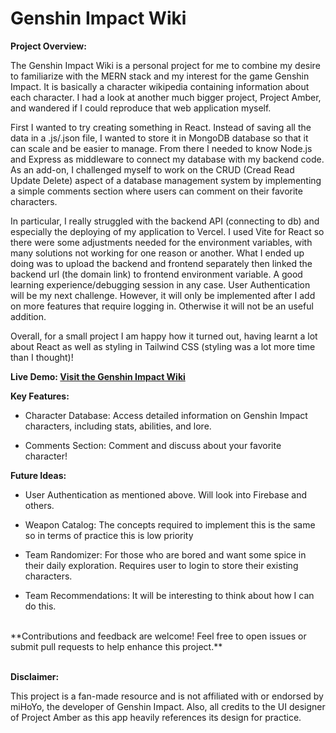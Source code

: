 **Genshin Impact Wiki**
===================

**Project Overview:**

The Genshin Impact Wiki is a personal project for me to combine my desire to familiarize with the MERN stack and my interest for the game Genshin Impact. It is basically a character wikipedia containing information about each character. I had a look at another much bigger project, Project Amber, and wandered if I could reproduce that web application myself. 

First I wanted to try creating something in React. Instead of saving all the data in a .js/.json file, I wanted to store it in MongoDB database so that it can scale and be easier to manage. From there I needed to know Node.js and Express as middleware to connect my database with my backend code. As an add-on, I challenged myself to work on the CRUD (Cread Read Update Delete) aspect of a database management system by implementing a simple comments section where users can comment on their favorite characters. 

In particular, I really struggled with the backend API (connecting to db) and especially the deploying of my application to Vercel. I used Vite for React so there were some adjustments needed for the environment variables, with many solutions not working for one reason or another. What I ended up doing was to upload the backend and frontend separately then linked the backend url (the domain link) to frontend environment variable. A good learning experience/debugging session in any case. User Authentication will be my next challenge. However, it will only be implemented after I add on more features that require logging in. Otherwise it will not be an useful addition.

Overall, for a small project I am happy how it turned out, having learnt a lot about React as well as styling in Tailwind CSS (styling was a lot more time than I thought)!


**Live Demo: [Visit the Genshin Impact Wiki](https://genshin-wiki-v1.vercel.app/)**


**Key Features:**

-   Character Database: Access detailed information on Genshin Impact characters, including stats, abilities, and lore.

-   Comments Section: Comment and discuss about your favorite character!


**Future Ideas:**

-   User Authentication as mentioned above. Will look into Firebase and others. 

-   Weapon Catalog: The concepts required to implement this is the same so in terms of practice this is low priority
  
-   Team Randomizer: For those who are bored and want some spice in their daily exploration. Requires user to login to store their existing characters. 

-   Team Recommendations: It will be interesting to think about how I can do this.



<br>
**Contributions and feedback are welcome! Feel free to open issues or submit pull requests to help enhance this project.** <br>
<br>

  
**Disclaimer:**

This project is a fan-made resource and is not affiliated with or endorsed by miHoYo, the developer of Genshin Impact. Also, all credits to the UI designer of Project Amber as this app heavily references its design for practice.
